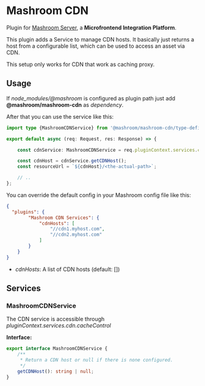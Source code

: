 
# Mashroom CDN

Plugin for [Mashroom Server](https://www.mashroom-server.com), a **Microfrontend Integration Platform**.

This plugin adds a Service to manage CDN hosts.
It basically just returns a host from a configurable list, which can be used to access an asset via CDN.

This setup only works for CDN that work as caching proxy.

## Usage

If *node_modules/@mashroom* is configured as plugin path just add **@mashroom/mashroom-cdn** as *dependency*.

After that you can use the service like this:

```ts
import type {MashroomCDNService} from '@mashroom/mashroom-cdn/type-definitions';

export default async (req: Request, res: Response) => {

    const cdnService: MashroomCDNService = req.pluginContext.services.cdn.service;

    const cdnHost = cdnService.getCDNHost();
    const resourceUrl = `${cdnHost}/<the-actual-path>`;

    // ..
};
```

You can override the default config in your Mashroom config file like this:

```json
{
  "plugins": {
        "Mashroom CDN Services": {
            "cdnHosts": [
                "//cdn1.myhost.com",
                "//cdn2.myhost.com"
            ]
        }
    }
}
```
 * _cdnHosts_: A list of CDN hosts (default: [])

## Services

### MashroomCDNService

The CDN service is accessible through _pluginContext.services.cdn.cacheControl_

**Interface:**

```ts
export interface MashroomCDNService {
    /**
     * Return a CDN host or null if there is none configured.
     */
    getCDNHost(): string | null;
}
```
